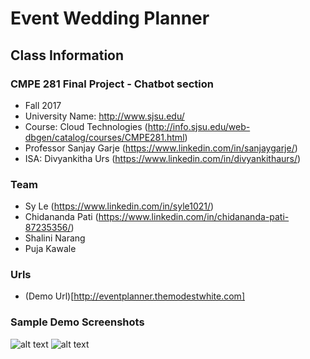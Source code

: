 # Event Wedding Planner

## Class Information
### CMPE 281 Final Project - Chatbot section
- Fall 2017
- University Name: http://www.sjsu.edu/
- Course: Cloud Technologies (http://info.sjsu.edu/web-dbgen/catalog/courses/CMPE281.html)
- Professor Sanjay Garje (https://www.linkedin.com/in/sanjaygarje/)
- ISA: Divyankitha Urs (https://www.linkedin.com/in/divyankithaurs/)


### Team
- Sy Le (https://www.linkedin.com/in/syle1021/)
- Chidananda Pati (https://www.linkedin.com/in/chidananda-pati-87235356/)
- Shalini Narang
- Puja Kawale



### Urls
- (Demo Url)[http://eventplanner.themodestwhite.com]



### Sample Demo Screenshots
![alt text](./images/1.png "Sample Screenshot")
![alt text](./images/2.png "Sample Screenshot")
